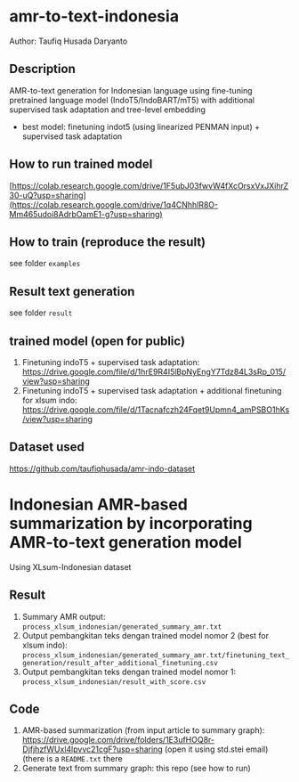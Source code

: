 # amr-to-text-indonesia
Author: Taufiq Husada Daryanto

## Description
AMR-to-text generation for Indonesian language using fine-tuning pretrained language model (IndoT5/IndoBART/mT5) with additional supervised task adaptation and tree-level embedding
- best model: finetuning indot5 (using linearized PENMAN input) + supervised task adaptation 

## How to run trained model
[https://colab.research.google.com/drive/1F5ubJ03fwvW4fXcOrsxVxJXihrZ30-uQ?usp=sharing](https://colab.research.google.com/drive/1q4CNhhlR8O-Mm465udoi8AdrbOamE1-g?usp=sharing)

## How to train (reproduce the result)
see folder `examples`

## Result text generation
see folder `result`

## trained model (open for public)
1. Finetuning indoT5 + supervised task adaptation: https://drive.google.com/file/d/1hrE9R4I5lBpNyEngY7Tdz84L3sRp_015/view?usp=sharing
2. Finetuning indoT5 + supervised task adaptation + additional finetuning for xlsum indo: https://drive.google.com/file/d/1Tacnafczh24Fqet9Upmn4_amPSBO1hKs/view?usp=sharing

## Dataset used
https://github.com/taufiqhusada/amr-indo-dataset

# Indonesian AMR-based summarization by incorporating AMR-to-text generation model
Using XLsum-Indonesian dataset
## Result
1. Summary AMR output: `process_xlsum_indonesian/generated_summary_amr.txt`
2. Output pembangkitan teks dengan trained model nomor 2 (best for xlsum indo): `process_xlsum_indonesian/generated_summary_amr.txt/finetuning_text_generation/result_after_additional_finetuning.csv`
3. Output pembangkitan teks dengan trained model nomor 1: `process_xlsum_indonesian/result_with_score.csv`

## Code
1. AMR-based summarization (from input article to summary graph): https://drive.google.com/drive/folders/1E3ufHOQ8r-DjfjhzfWUxl4lpvvc21cgF?usp=sharing (open it using std.stei email) (there is a `README.txt` there
2. Generate text from summary graph: this repo (see how to run)
